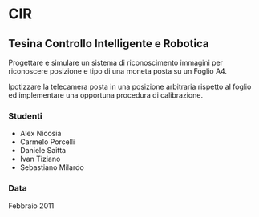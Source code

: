 # CIR
## Tesina Controllo Intelligente e Robotica

Progettare e simulare un sistema di riconoscimento immagini per riconoscere posizione e tipo di una moneta posta su un Foglio A4. 

Ipotizzare la telecamera posta in una posizione arbitraria rispetto al foglio ed implementare una opportuna procedura di calibrazione.

### Studenti

- Alex Nicosia
- Carmelo Porcelli
- Daniele Saitta
- Ivan Tiziano
- Sebastiano Milardo

### Data

Febbraio 2011
